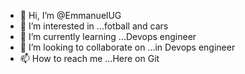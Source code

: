 - 👋 Hi, I’m @EmmanuelUG
- 👀 I’m interested in ...fotball and cars 
- 🌱 I’m currently learning ...Devops engineer
- 💞️ I’m looking to collaborate on ...in Devops engineer
- 📫 How to reach me ...Here on Git

<!---
EmmanuelUG/EmmanuelUG is a ✨ special ✨ repository because its `README.md` (this file) appears on your GitHub profile.
You can click the Preview link to take a look at your changes.
--->
